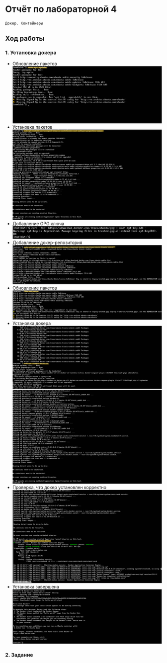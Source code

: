 # Отчёт по лабораторной 4
`Докер. Контейнеры`

## Ход работы
### 1. Установка докера
- Обновление пакетов
![Шаг 1.png](screenshots%2F%D0%A8%D0%B0%D0%B3%201.png)
- Установка пакетов
![Шаг 2.png](screenshots%2F%D0%A8%D0%B0%D0%B3%202.png)
- Добавление GPG ключа
![Шаг 3.png](screenshots%2F%D0%A8%D0%B0%D0%B3%203.png)
- Добавление докер-репозитория 
![Шаг 4.png](screenshots%2F%D0%A8%D0%B0%D0%B3%204.png)
- Обновление пакетов
![Шаг 5.png](screenshots%2F%D0%A8%D0%B0%D0%B3%205.png)
- Установка докера
![Шаг 6.png](screenshots%2F%D0%A8%D0%B0%D0%B3%206.png)
![Шаг 7.png](screenshots%2F%D0%A8%D0%B0%D0%B3%207.png)
- Проверка, что докер установлен корректно
![Шаг 8.png](screenshots%2F%D0%A8%D0%B0%D0%B3%208.png)
- Установка завершена
![Докер установлен корректно.png](screenshots%2F%D0%94%D0%BE%D0%BA%D0%B5%D1%80%20%D1%83%D1%81%D1%82%D0%B0%D0%BD%D0%BE%D0%B2%D0%BB%D0%B5%D0%BD%20%D0%BA%D0%BE%D1%80%D1%80%D0%B5%D0%BA%D1%82%D0%BD%D0%BE.png)

### 2. Задание